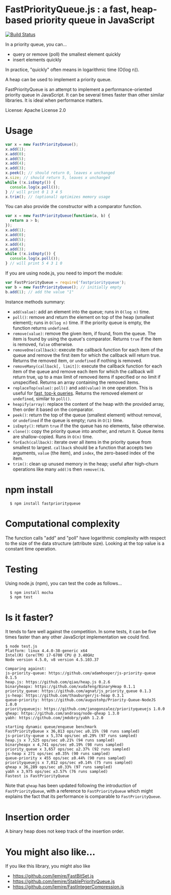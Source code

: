 # FastPriorityQueue.js : a fast, heap-based priority queue in JavaScript

[![Build Status](https://travis-ci.org/lemire/FastPriorityQueue.js.png)](https://travis-ci.org/lemire/FastPriorityQueue.js)

In a priority queue, you can...

* query or remove (poll) the smallest element quickly
* insert elements quickly

In practice, "quickly" often means in logarithmic time (O(log n)).

A heap can be used to implement a priority queue.

FastPriorityQueue is an attempt to implement a performance-oriented priority queue
in JavaScript. It can be several times faster than other similar libraries.
It is ideal when performance matters.

License: Apache License 2.0

# Usage

```javascript
var x = new FastPriorityQueue();
x.add(1);
x.add(0);
x.add(5);
x.add(4);
x.add(3);
x.peek(); // should return 0, leaves x unchanged
x.size; // should return 5, leaves x unchanged
while (!x.isEmpty()) {
  console.log(x.poll());
} // will print 0 1 3 4 5
x.trim(); // (optional) optimizes memory usage
```

You can also provide the constructor with a comparator function.

```javascript
var x = new FastPriorityQueue(function(a, b) {
  return a > b;
});
x.add(1);
x.add(0);
x.add(5);
x.add(4);
x.add(3);
while (!x.isEmpty()) {
  console.log(x.poll());
} // will print 5 4 3 1 0
```

If you are using node.js, you need to import the module:

```javascript
var FastPriorityQueue = require('fastpriorityqueue');
var b = new FastPriorityQueue(); // initially empty
b.add(1); // add the value "1"
```

Instance methods summary:

* `add(value)`: add an element into the queue; runs in `O(log n)` time.
* `poll()`: remove and return the element on top of the heap (smallest element); runs in `O(log n)` time. If the priority queue is empty, the function returns `undefined`.
* `remove(value)`: remove the given item, if found, from the queue. The item is found by using the queue's comparator. Returns `true` if the item is removed, `false` otherwise.
* `removeOne(callback)`: execute the callback function for each item of the queue and remove the first item for which the callback will return true. Returns the removed item, or `undefined` if nothing is removed.
* `removeMany(callback[, limit])`: execute the callback function for each item of the queue and remove each item for which the callback will return true, up to a max limit of removed items if specified or no limit if unspecified. Returns an array containing the removed items.
* `replaceTop(value)`: `poll()` and `add(value)` in one operation. This is useful for [fast, top-k queries](http://lemire.me/blog/2017/06/21/top-speed-for-top-k-queries/). Returns the removed element or `undefined`, similar to `poll()`.
* `heapify(array)`: replace the content of the heap with the provided array, then order it based on the comparator.
* `peek()`: return the top of the queue (smallest element) without removal, or `undefined` if the queue is empty; runs in `O(1)` time.
* `isEmpty()`: return `true` if the the queue has no elements, false otherwise.
* `clone()`: copy the priority queue into another, and return it. Queue items are shallow-copied. Runs in `O(n)` time.
* `forEach(callback)`: iterate over all items in the priority queue from smallest to largest. `callback` should be a function that accepts two arguments, `value` (the item), and `index`, the zero-based index of the item.
* `trim()`: clean up unused memory in the heap; useful after high-churn operations like many `add()`s then `remove()`s.

# npm install

      $ npm install fastpriorityqueue

# Computational complexity

The function calls "add" and "poll" have logarithmic complexity with respect
to the size of the data structure (attribute size). Looking at the top value
is a constant time operation.

# Testing

Using node.js (npm), you can test the code as follows...

      $ npm install mocha
      $ npm test

# Is it faster?

It tends to fare well against the competition.
In some tests, it can be five times faster than any other
JavaScript implementation we could find.

```
$ node test.js
Platform: linux 4.4.0-38-generic x64
Intel(R) Core(TM) i7-6700 CPU @ 3.40GHz
Node version 4.5.0, v8 version 4.5.103.37

Comparing against:
js-priority-queue: https://github.com/adamhooper/js-priority-queue 0.1.5
heap.js: https://github.com/qiao/heap.js 0.2.6
binaryheapx: https://github.com/xudafeng/BinaryHeap 0.1.1
priority_queue: https://github.com/agnat/js_priority_queue 0.1.3
js-heap: https://github.com/thauburger/js-heap 0.3.1
queue-priority: https://github.com/augustohp/Priority-Queue-NodeJS 1.0.0
priorityqueuejs: https://github.com/janogonzalez/priorityqueuejs 1.0.0
qheap: https://github.com/andrasq/node-qheap 1.3.0
yabh: https://github.com/jmdobry/yabh 1.2.0

starting dynamic queue/enqueue benchmark
FastPriorityQueue x 36,813 ops/sec ±0.15% (98 runs sampled)
js-priority-queue x 5,374 ops/sec ±0.29% (97 runs sampled)
heap.js x 7,525 ops/sec ±0.21% (94 runs sampled)
binaryheapx x 4,741 ops/sec ±0.19% (98 runs sampled)
priority_queue x 3,657 ops/sec ±2.37% (92 runs sampled)
js-heap x 271 ops/sec ±0.35% (90 runs sampled)
queue-priority x 455 ops/sec ±0.44% (90 runs sampled)
priorityqueuejs x 7,012 ops/sec ±0.14% (75 runs sampled)
qheap x 36,289 ops/sec ±0.33% (97 runs sampled)
yabh x 3,975 ops/sec ±3.57% (76 runs sampled)
Fastest is FastPriorityQueue
```

Note that `qheap` has been updated following the introduction of `FastPriorityQueue`, with a reference to `FastPriorityQueue` which might explains the fact that its performance is comparable to `FastPriorityQueue`.

# Insertion order

A binary heap does not keep track of the insertion order.

# You might also like...

If you like this library, you might also like

* https://github.com/lemire/FastBitSet.js
* https://github.com/lemire/StablePriorityQueue.js
* https://github.com/lemire/FastIntegerCompression.js
